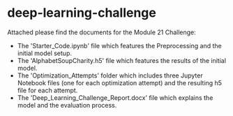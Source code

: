 # deep-learning-challenge

Attached please find the documents for the Module 21 Challenge:

  - The 'Starter_Code.ipynb' file which features the Preprocessing and the initial model setup.
  - The 'AlphabetSoupCharity.h5' file which features the results of the initial model.
  - The 'Optimization_Attempts' folder which includes three Jupyter Notebook files (one for each optimization attempt) and the resulting h5 file for each attempt.
  - The 'Deep_Learning_Challenge_Report.docx' file which explains the model and the evaluation process.
